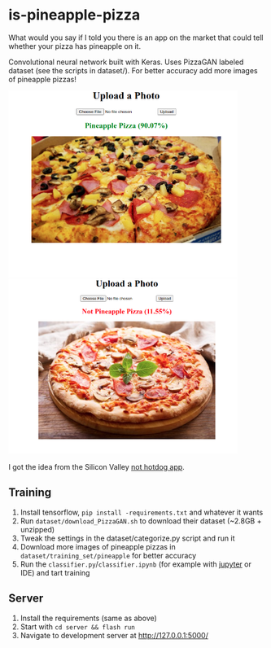 # is-pineapple-pizza

What would you say if I told you there is an app on the market that could tell whether your pizza has pineapple on it.

Convolutional neural network built with Keras. Uses PizzaGAN labeled dataset (see the scripts in dataset/). For better accuracy add more
 images of pineapple pizzas!

<div>
<img src="./assets/pineapple_detected.png" alt="drawing" width="450px"/>
<img src="./assets/not_pineapple_detected.png" alt="drawing" width="450px"/>
</div>

I got the idea from the Silicon Valley [not hotdog app](https://www.youtube.com/watch?v=vIci3C4JkL0).

## Training
1. Install tensorflow, `pip install -requirements.txt` and whatever it wants
2. Run `dataset/download_PizzaGAN.sh` to download their dataset (~2.8GB + unzipped)
3. Tweak the settings in the dataset/categorize.py script and run it
4. Download more images of pineapple pizzas in `dataset/training_set/pineapple` for better accuracy
5. Run the `classifier.py`/`classifier.ipynb` (for example with [jupyter](https://jupyter.org/) or IDE) and tart training

## Server
1. Install the requirements (same as above)
2. Start with `cd server && flash run`
3. Navigate to development server at http://127.0.0.1:5000/
 
